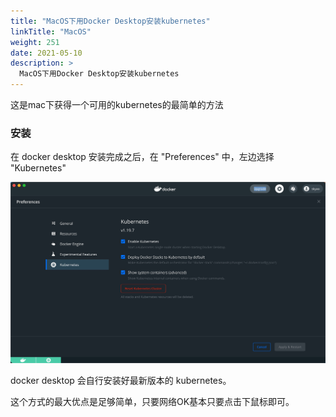```yaml
---
title: "MacOS下用Docker Desktop安装kubernetes"
linkTitle: "MacOS"
weight: 251
date: 2021-05-10
description: >
  MacOS下用Docker Desktop安装kubernetes
---
```


这是mac下获得一个可用的kubernetes的最简单的方法

### 安装

在 docker desktop 安装完成之后，在 "Preferences" 中，左边选择 "Kubernetes" 

![](images/preferences.jpg)

docker desktop 会自行安装好最新版本的 kubernetes。

这个方式的最大优点是足够简单，只要网络OK基本只要点击下鼠标即可。

